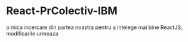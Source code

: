 # React-PrColectiv-IBM
o mica incercare din partea noastra pentru a intelege mai bine ReactJS;
modificarile urmeaza
